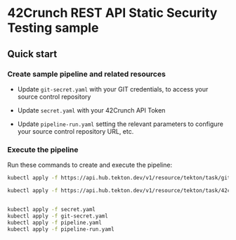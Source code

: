 # 42Crunch REST API Static Security Testing sample

## Quick start

### Create sample pipeline and related resources

- Update `git-secret.yaml` with your GIT credentials, to access your source control repository

- Update `secret.yaml` with your 42Crunch API Token

- Update `pipeline-run.yaml` setting the relevant parameters to configure your source control repository URL, etc.

### Execute the pipeline

Run these commands to create and execute the pipeline:

```sh
kubectl apply -f https://api.hub.tekton.dev/v1/resource/tekton/task/git-clone/0.6/raw

kubectl apply -f https://api.hub.tekton.dev/v1/resource/tekton/task/42crunch-api-security-audit/0.2/raw


kubectl apply -f secret.yaml
kubectl apply -f git-secret.yaml
kubectl apply -f pipeline.yaml
kubectl apply -f pipeline-run.yaml
```
